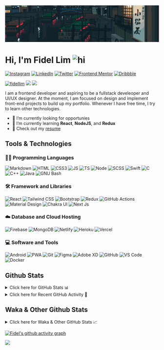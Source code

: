 ![Tokyo Downtown](tokyoDowntown.gif)

# Hi, I'm Fidel Lim <img src="https://user-images.githubusercontent.com/1303154/88677602-1635ba80-d120-11ea-84d8-d263ba5fc3c0.gif" width="28px" alt="hi">

[![Instagram](https://img.shields.io/badge/-Instagram-E4405F?logo=instagram&logoColor=white&style=flat-square)](https://www.instagram.com/_fidel_lim_/)
[![LinkedIn](https://img.shields.io/badge/-LinkedIn-0A66C2?logo=linkedin&style=flat-square)](https://www.linkedin.com/in/fidellim/)
[![Twitter](https://img.shields.io/badge/-Twitter-1DA1F2?logo=twitter&logoColor=white&style=flat-square)](https://twitter.com/fidellim)
[![Frontend Mentor](https://img.shields.io/badge/-Frontend_Mentor-3F54A3?logo=frontendmentor&logoColor=white&style=flat-square)](https://www.frontendmentor.io/profile/fidellim)
[![Dribbble](https://img.shields.io/badge/-Dribbble-EA4C89?logo=dribbble&logoColor=white&style=flat-square)](https://dribbble.com/fidellim)

[<img src="https://komarev.com/ghpvc/?username=fidellim&label=Profile%20views&color=0e75b6&style=flat-square" alt="fidellim" />](https://github.com/fidellim/fidellim)
[<img src="https://img.shields.io/badge/Email-lim.fidel%40gmail.com-orange?style=flat-square&logo=gmail">](mailto:lim.fidel@gmail.com)
[<img src="https://img.shields.io/badge/Personal%20Site-fidellim--portfolio.netlify.app-red?style=flat-square&logo=safari">](https://fidellim-portfolio.netlify.app/)

I am a frontend developer and aspiring to be a fullstack develeoper and UI/UX designer. At the moment, I am focused on design and implement front-end projects to build up my portfolio. Whenever I have free time, I try to learn other technologies.

- 🔭 I’m currently looking for opportunies
- 🌱 I’m currently learning **React**, **NodeJS**, and **Redux**
- 📝 Check out my [resume](https://fidellim-portfolio.netlify.app/Resume)

## Tools & Technologies

### 👨‍💻 Programming Languages

![Markdown](https://img.shields.io/badge/-Markdown-000000?logo=markdown&logoColor=white&style=flat-square)
![HTML](https://img.shields.io/badge/-HTML-E34F26?logo=html5&logoColor=white&style=flat-square)
![CSS3](https://img.shields.io/badge/-CSS-157286?logo=css3&style=flat-square)
![JS](https://img.shields.io/badge/-JavaScript-F7DF1E?logo=javascript&logoColor=black&logoWidth=25&style=flat-square)
![TS](https://img.shields.io/badge/-TypeScript-3178C6?logo=typescript&logoColor=black&logoWidth=25&style=flat-square)
![Node](https://img.shields.io/badge/-NodeJS-F05032?logo=node.js&logoColor=white&style=flat-square)
![SCSS](https://img.shields.io/badge/-SASS-C76494?logo=sass&logoColor=white&logoWidth=25&style=flat-square)
![Swift](https://img.shields.io/badge/-Swift-FA7343?logo=swift&logoColor=white&logoWidth=25&style=flat-square)
![C](https://custom-icon-badges.herokuapp.com/badge/C-03599C.svg?logo=c-in-hexagon&logoColor=white&style=flat-square)
![C++](https://custom-icon-badges.herokuapp.com/badge/C++-CC0000.svg?logo=cpp2&logoColor=white&style=flat-square)
![Java](https://img.shields.io/badge/-Java-007396?logo=java&logoColor=white&logoWidth=25&style=flat-square)
![GNU Bash](https://img.shields.io/badge/-Bash-4EAA25?logo=gnubash&logoColor=white&logoWidth=25&style=flat-square)

### 🛠️ Framework and Libraries

![React](https://img.shields.io/badge/-React-000000?logo=react&logoColor=61DAFB&style=flat-square)
![Tailwind CSS](https://img.shields.io/badge/-Tailwind_CSS-15B3C0?logo=tailwindcss&logoColor=white&logoWidth=25&style=flat-square)
![Bootstrap](https://img.shields.io/badge/-Bootstrap-7952B3?logo=bootstrap&logoColor=white&logoWidth=25)
![Redux](https://img.shields.io/badge/-Redux-764ABC?logo=redux&logoColor=white&logoWidth=25)
![GitHub Actions](https://img.shields.io/badge/-GitHub_Actions-2088FF?logo=githubactions&logoColor=white&logoWidth=25)
![Material Design](https://img.shields.io/badge/-Material_Design-000?logo=materialdesign&logoColor=757575&logoWidth=25)
![Chakra UI](https://img.shields.io/badge/-Chakra_UI-319795?logo=chakraui&logoColor=fff&logoWidth=25)
![Next Js](https://img.shields.io/badge/-Next_JS-000?logo=next.js&logoColor=fff&logoWidth=25)

### ☁️ Database and Cloud Hosting

![Firebase](https://img.shields.io/badge/-Firebase-F05032?logo=firebase&logoColor=white&style=flat-square)
![MongoDB](https://img.shields.io/badge/-MongoDB-47A248?logo=mongodb&logoColor=white&style=flat-square)
![Netlify](https://img.shields.io/badge/-Netlify-00C7B7?logo=netlify&logoColor=white&style=flat-square)
![Heroku](https://img.shields.io/badge/-Heroku-430098?logo=heroku&logoColor=white&logoWidth=25)
![Vercel](https://img.shields.io/badge/-Vercel-000000?logo=vercel&logoColor=white&style=flat-square)

### 💻 Software and Tools

![Android](https://img.shields.io/badge/-Android-3DDC84?logo=android&logoColor=black&logoWidth=25&style=flat-square)
![PWA](https://img.shields.io/badge/-PWA-550EBE?logo=pwa&logoColor=white&style=flat-square)
![Git](https://img.shields.io/badge/-Git-F05032?logo=git&logoColor=white&style=flat-square)
![Figma](https://img.shields.io/badge/-Figma-F24E1E?logo=figma&logoColor=white&style=flat-square)
![Adobe XD](https://img.shields.io/badge/-Adobe%20XD-FF61F6?logo=adobe%20xd&logoColor=black&logoWidth=25&style=flat-square)
![GitHub](https://img.shields.io/badge/-GitHub-181717?logo=github&style=flat-square)
![VS Code](https://img.shields.io/badge/-VS%20Code-007ACC?logo=visual%20studio%20code&style=flat-square)
![Docker](https://img.shields.io/badge/-Docker-2496ED?logo=docker&logoColor=white&style=flat-square)

<!-- https://github.com/JaeSeoKim/badge42 -->

<!-- ## 42 Stats

<details>
<summary> Click here for &nbsp;
<img src="https://img.shields.io/badge/-Abu_Dhabi-000000?logo=42&style=flat-square">
</summary> -->

<!-- <img src="https://badge42.herokuapp.com/api/stats/flim?privacyEmail=true">
<img src="https://badge42.herokuapp.com/api/stats/flim?cursus=C%20Piscine&privacyEmail=true"> -->

<!-- [![flim's 42 stats](https://badge42.vercel.app/api/v2/stats/cl1c1a9ce001109mq8crq44uh?cursusId=9)](https://github.com/JaeSeoKim/badge42)
[![flim's 42 stats](https://badge42.vercel.app/api/v2/stats/cl1c1a9ce001109mq8crq44uh?cursusId=21)](https://github.com/JaeSeoKim/badge42) -->

</details>

## Github Stats

<details>
	<summary>
		Click here for GitHub Stats 📊
	</summary>
	<br/>

<img src="https://github-readme-stats.vercel.app/api/top-langs/?username=fidellim&layout=compact&langs_count=8&hide=scss,css,html&theme=dracula&border_color=ff4499" alt="fidellim" />
<img src="https://github-readme-stats.vercel.app/api?username=fidellim&show_icons=true&locale=en&theme=tokyonight&hide_border=true" alt="fidellim" />
<img src="https://github-readme-streak-stats.herokuapp.com?user=fidellim&theme=material-palenight&hide_border=true&date_format=M%20j%5B%2C%20Y%5D" alt="fidellim" />

</details>

<details>
	<summary>
		Click here for Recent GitHub Activity 🚴
	</summary>
	<br/>

<!--RECENT_ACTIVITY:start-->

1. 📔 Created new repository [fidellim/Calculator-FEM](https://github.com/fidellim/Calculator-FEM)
2. 📔 Created new repository [fidellim/test](https://github.com/fidellim/test)
3. 📔 Created new repository [fidellim/test](https://github.com/fidellim/test)
4. 📔 Created new repository [fidellim/ReactJs-TailwindCSS-Boilerplate](https://github.com/fidellim/ReactJs-TailwindCSS-Boilerplate)
5. 📔 Created new repository [fidellim/Drum-Machine](https://github.com/fidellim/Drum-Machine)
<!--RECENT_ACTIVITY:end-->

<!--RECENT_ACTIVITY:last_update_end-->

</details>

## Waka & Other Github Stats

<details>
	<summary>
		Click here for Waka & Other GitHub Stats 📈
	</summary>
	<br/>

<!--START_SECTION:waka-->
![Lines of code](https://img.shields.io/badge/From%20Hello%20World%20I%27ve%20Written-742%20Thousand%20lines%20of%20code-blue)

**🐱 My GitHub Data** 

> 🏆 1,717 Contributions in the Year 2022
 > 
> 📦 179.1 kB Used in GitHub's Storage 
 > 
> 💼 Opted to Hire
 > 
> 📜 79 Public Repositories 
 > 
> 🔑 0 Private Repositories  
 > 
**I'm a Night 🦉** 

```text
🌞 Morning    96 commits     ██░░░░░░░░░░░░░░░░░░░░░░░   11.12% 
🌆 Daytime    273 commits    ████████░░░░░░░░░░░░░░░░░   31.63% 
🌃 Evening    351 commits    ██████████░░░░░░░░░░░░░░░   40.67% 
🌙 Night      143 commits    ████░░░░░░░░░░░░░░░░░░░░░   16.57%

```
📅 **I'm Most Productive on Thursday** 

```text
Monday       114 commits    ███░░░░░░░░░░░░░░░░░░░░░░   13.21% 
Tuesday      100 commits    ███░░░░░░░░░░░░░░░░░░░░░░   11.59% 
Wednesday    135 commits    ████░░░░░░░░░░░░░░░░░░░░░   15.64% 
Thursday     190 commits    █████░░░░░░░░░░░░░░░░░░░░   22.02% 
Friday       67 commits     ██░░░░░░░░░░░░░░░░░░░░░░░   7.76% 
Saturday     102 commits    ███░░░░░░░░░░░░░░░░░░░░░░   11.82% 
Sunday       155 commits    ████░░░░░░░░░░░░░░░░░░░░░   17.96%

```


📊 **This Week I Spent My Time On** 

```text
⌚︎ Time Zone: Asia/Dubai

💬 Programming Languages: 
JavaScript               42 hrs 56 mins      ████████████████████░░░░░   81.11% 
Markdown                 4 hrs 40 mins       ██░░░░░░░░░░░░░░░░░░░░░░░   8.82% 
CSS                      3 hrs 52 mins       █░░░░░░░░░░░░░░░░░░░░░░░░   7.31% 
HTML                     44 mins             ░░░░░░░░░░░░░░░░░░░░░░░░░   1.41% 
JSON                     25 mins             ░░░░░░░░░░░░░░░░░░░░░░░░░   0.81%

🔥 Editors: 
VS Code                  52 hrs 56 mins      █████████████████████████   100.0%

🐱‍💻 Projects: 
calculator               27 hrs 13 mins      ████████████░░░░░░░░░░░░░   51.43% 
drum-machine             7 hrs 54 mins       ███░░░░░░░░░░░░░░░░░░░░░░   14.93% 
web_rtc_video_chat_app   4 hrs 50 mins       ██░░░░░░░░░░░░░░░░░░░░░░░   9.15% 
product-preview-card-comp4 hrs 30 mins       ██░░░░░░░░░░░░░░░░░░░░░░░   8.51% 
markdown-previewer       4 hrs 19 mins       ██░░░░░░░░░░░░░░░░░░░░░░░   8.17%

💻 Operating System: 
Windows                  52 hrs 56 mins      █████████████████████████   100.0%

```

**I Mostly Code in JavaScript** 

```text
JavaScript               20 repos            ███████░░░░░░░░░░░░░░░░░░   30.77% 
SCSS                     17 repos            ██████░░░░░░░░░░░░░░░░░░░   26.15% 
HTML                     11 repos            ████░░░░░░░░░░░░░░░░░░░░░   16.92% 
CSS                      7 repos             ██░░░░░░░░░░░░░░░░░░░░░░░   10.77% 
C                        4 repos             █░░░░░░░░░░░░░░░░░░░░░░░░   6.15%

```



 Last Updated on 10/10/2022 20:38:34 UTC
<!--END_SECTION:waka-->

</details>

[![Fidel's github activity graph](https://activity-graph.herokuapp.com/graph?username=fidellim&theme=material-palenight&hide_border=true)](https://github.com/ashutosh00710/github-readme-activity-graph)

<img src="https://capsule-render.vercel.app/api?type=waving&color=gradient&height=80&section=footer"/>
